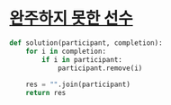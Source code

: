 # [완주하지 못한 선수](https://programmers.co.kr/learn/courses/30/lessons/42576?language=python3)


``` python
def solution(participant, completion):
    for i in completion:
        if i in participant:
            participant.remove(i)
    
    res = "".join(participant)
    return res
```
